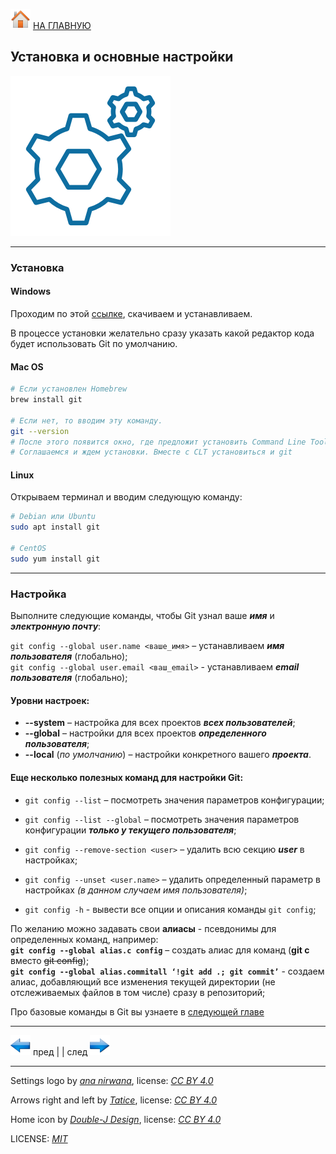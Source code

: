 [![home](./images/home.png)](./readme.md "Домой") [НА ГЛАВНУЮ](./readme.md "Вернуться на главную страницу")

<!--Можно комбинировать HTML и Markdown. / Стили в дальнейшем будем задавать в CSS, пока исп. атрибут style /-->
## Установка и основные настройки

![logo_settings](./images/setting_icon.png)

---

### Установка

#### Windows 

Проходим по этой [ссылке](https://git-scm.com/download/win), скачиваем и устанавливаем.

В процессе установки желательно сразу указать какой редактор кода будет использовать Git по умолчанию.

#### Mac OS
~~~bash
# Если установлен Homebrew
brew install git

# Если нет, то вводим эту команду. 
git --version
# После этого появится окно, где предложит установить Command Line Tools (CLT).
# Соглашаемся и ждем установки. Вместе с CLT установиться и git
~~~

#### Linux

Открываем терминал и вводим следующую команду:

~~~bash
# Debian или Ubuntu
sudo apt install git

# CentOS
sudo yum install git
~~~

---

### Настройка

Выполните следующие команды, чтобы Git узнал ваше ***имя*** и ***электронную почту***:

`git config --global user.name <ваше_имя>` – устанавливаем ***имя пользователя*** (глобально);  
`git config --global user.email <ваш_email>` - устанавливаем ***email пользователя*** (глобально);

#### Уровни настроек:    
  * **--system** – настройка для всех проектов ***всех пользователей***;  
  * **--global** – настройки для всех проектов ***определенного пользователя***;  
  * **--local** (*по умолчанию*) – настройки конкретного вашего ***проекта***.  

#### Еще несколько полезных команд для настройки Git:

* `git config --list` – посмотреть значения параметров конфигурации;

* `git config --list --global` – посмотреть значения параметров конфигурации ***только у текущего пользователя***;

* `git config --remove-section <user>` – удалить всю секцию ***user*** в настройках;

* `git config --unset <user.name>` – удалить определенный параметр в настройках *(в данном случаем имя пользователя)*;

* `git config -h` - вывести все опции и описания команды `git config`;

По желанию можно задавать свои **алиасы** - псевдонимы для определенных команд, например:  
**`git config --global alias.c config`** – создать алиас для команд (**git c** вместо ~~git config~~);  
**``git config --global alias.commitall ‘!git add .; git commit’``** - создаем алиас, добавляющий все изменения текущей директории (не отслеживаемых файлов в том числе) сразу в репозиторий;

Про базовые команды в Git вы узнаете в [следующей главе](./getting_started.md "Следующая глава")

---

[![previous](./images/arrow_left.png)](./about_Git.md "Предыдущая")
пред | | след [![next](./images/arrow_right.png)](./getting_started.md "Следующая")

---

Settings logo by *[ana nirwana](https://www.iconfinder.com/anir)*, 
license: *[CC BY 4.0](https://creativecommons.org/licenses/by/4.0/)*

Arrows right and left by *[Tatice](http://tatice.deviantart.com)*, 
license: *[CC BY 4.0](https://creativecommons.org/licenses/by/4.0/)*

Home icon by *[Double-J Design](http://www.doublejdesign.co.uk)*, 
license: *[CC BY 4.0](https://creativecommons.org/licenses/by/4.0/)*

LICENSE: *[MIT](./license.md "Лицензия")*

